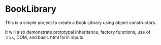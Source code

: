 # BookLibrary
This is a simple project to create a Book Library using object constructors.

It will also demonstrate prototypal inheritance, factory functions,  use of ```this```, DOM, and basic html form inputs.
